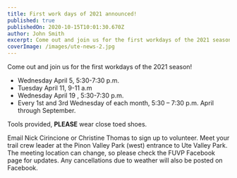 ```yaml
---
title: First work days of 2021 announced!
published: true
publishedOn: 2020-10-15T10:01:30.670Z
author: John Smith
excerpt: Come out and join us for the first workdays of the 2021 season!
coverImage: /images/ute-news-2.jpg
---
```


Come out and join us for the first workdays of the 2021 season!

* Wednesday April 5, 5:30-7:30 p.m.
* Tuesday April 11, 9-11 a.m
* Wednesday April 19 , 5:30-7:30 p.m.
* Every 1st and 3rd Wednesday of each month, 5:30 – 7:30 p.m. April through September.

Tools provided, **PLEASE** wear close toed shoes.

Email Nick Cirincione or Christine Thomas to sign up to volunteer.  Meet your trail crew leader at the Pinon Valley Park (west) entrance to Ute Valley Park. The meeting location can change, so please check the FUVP Facebook page for updates. Any cancellations due to weather will also be posted on Facebook.
